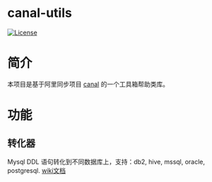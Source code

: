 canal-utils
=====================================

[![License](http://img.shields.io/:license-apache-brightgreen.svg)](http://www.apache.org/licenses/LICENSE-2.0.html)

# 简介
本项目是基于阿里同步项目 [canal](https://github.com/alibaba/canal) 的一个工具箱帮助类库。

# 功能
## 转化器
Mysql DDL 语句转化到不同数据库上，支持：db2, hive, mssql, oracle, postgresql. [wiki文档](https://github.com/wz2cool/canal-utils/wiki/converter)